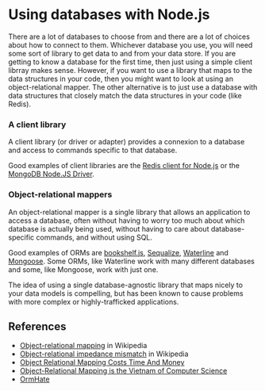 # Using databases with Node.js

There are a lot of databases to choose from and there are a lot of choices about how to connect to them. Whichever database you use, you will need some sort of library to get data to and from your data store. If you are getting to know a database for the first time, then just using a simple client librray makes sense. However, if you want to use a library that maps to the data structures in your code, then you might want to look at using an object-relational mapper. The other alternative is to just use
a database with data structures that closely match the data structures in your code (like Redis).

### A client library

A client library (or driver or adapter) provides a connexion to a database and access to commands specific to that database. 

Good examples of client libraries are the [Redis client for Node.js](https://github.com/NodeRedis/node_redis) or the [MongoDB Node.JS Driver](https://github.com/mongodb/node-mongodb-native).

### Object-relational mappers

An object-relational mapper is a single library that allows an application to access a database, often without having to worry too much about which database is actually being used, without having to care about database-specific commands, and without using SQL. 

Good examples of ORMs are [bookshelf.js](https://github.com/tgriesser/bookshelf), [Sequalize](https://github.com/sequelize/sequelize), [Waterline](https://github.com/sequelize/sequelize ) and [Mongoose](https://github.com/Automattic/mongoose). Some ORMs, like Waterline work with many different databases and some, like Mongoose, work with just one.

The idea of using a single database-agnostic library that maps nicely to your data models is compelling, but has been known to cause problems with more complex or highly-trafficked applications.

## References
+ [Object-relational mapping](https://en.wikipedia.org/wiki/Object-relational_mapping) in Wikipedia
+ [Object-relational impedance mismatch](https://en.wikipedia.org/wiki/Object-relational_impedance_mismatch) in Wikipedia
+ [Object Relational Mapping Costs Time And Money](http://c2.com/cgi/wiki?ObjectRelationalMappingCostsTimeAndMoney)
+ [Object-Relational Mapping is the Vietnam of Computer Science](http://blog.codinghorror.com/object-relational-mapping-is-the-vietnam-of-computer-science/)
+ [OrmHate](http://martinfowler.com/bliki/OrmHate.html)
